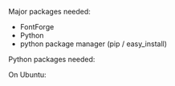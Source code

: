 
Major packages needed:
* FontForge
* Python
* python package manager (pip / easy_install)

Python packages needed:


On Ubuntu:

